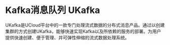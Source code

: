 

# Kafka消息队列 UKafka

UKafka是UCloud平台中的一款专门处理流式数据的分布式消息产品。通过以创建集群的方式创建UKafka，能够快速实现Kafka以及所依赖的服务的部署。为用户提供快速创建、便于管理、并可弹性伸缩的流式数据处理系统。

